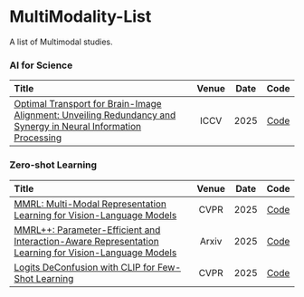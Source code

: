 # MultiModality-List

A list of Multimodal studies.

### AI for Science
|  Title  |   Venue  |   Date   |   Code   |
|:--------|:--------:|:--------:|:--------:|
| [Optimal Transport for Brain-Image Alignment: Unveiling Redundancy and Synergy in Neural Information Processing](https://arxiv.org/pdf/2503.10663)  | ICCV | 2025 | [Code](https://github.com/NKUShaw/OT-Alignment4brain-to-image) | 


### Zero-shot Learning
|  Title  |   Venue  |   Date   |   Code   |
|:--------|:--------:|:--------:|:--------:|
| [MMRL: Multi-Modal Representation Learning for Vision-Language Models](https://arxiv.org/abs/2503.08497)  | CVPR | 2025 | [Code](https://github.com/yunncheng/MMRL) | 
| [MMRL++: Parameter-Efficient and Interaction-Aware Representation Learning for Vision-Language Models](https://arxiv.org/abs/2505.10088)  | Arxiv | 2025 | [Code](https://github.com/yunncheng/MMRL) | 
| [Logits DeConfusion with CLIP for Few-Shot Learning](https://openaccess.thecvf.com/content/CVPR2025/html/Li_Logits_DeConfusion_with_CLIP_for_Few-Shot_Learning_CVPR_2025_paper.html)  | CVPR | 2025 | [Code]([https://github.com/yunncheng/MMRL](https://github.com/LiShuo1001/LDC)) | 
